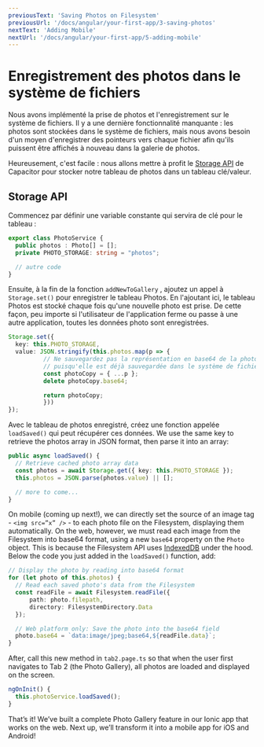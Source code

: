 ```yaml
---
previousText: 'Saving Photos on Filesystem'
previousUrl: '/docs/angular/your-first-app/3-saving-photos'
nextText: 'Adding Mobile'
nextUrl: '/docs/angular/your-first-app/5-adding-mobile'
---
```


# Enregistrement des photos dans le système de fichiers

Nous avons implémenté la prise de photos et l'enregistrement sur le système de fichiers. Il y a une dernière fonctionnalité manquante : les photos sont stockées dans le système de fichiers, mais nous avons besoin d'un moyen d'enregistrer des pointeurs vers chaque fichier afin qu'ils puissent être affichés à nouveau dans la galerie de photos.

Heureusement, c'est facile : nous allons mettre à profit le [Storage API](https://capacitor.ionicframework.com/docs/apis/storage) de Capacitor pour stocker notre tableau de photos dans un tableau clé/valeur.

## Storage API

Commencez par définir une variable constante qui servira de clé pour le tableau :

```typescript
export class PhotoService {
  public photos : Photo[] = [];
  private PHOTO_STORAGE: string = "photos";

  // autre code
}
```

Ensuite, à la fin de la fonction `addNewToGallery` , ajoutez un appel à `Storage.set()` pour enregistrer le tableau Photos. En l'ajoutant ici, le tableau Photos est stocké chaque fois qu'une nouvelle photo est prise. De cette façon, peu importe si l'utilisateur de l'application ferme ou passe à une autre application, toutes les données photo sont enregistrées.

```typescript
Storage.set({
  key: this.PHOTO_STORAGE,
  value: JSON.stringify(this.photos.map(p => {
          // Ne sauvegardez pas la représentation en base64 de la photo, 
          // puisqu'elle est déjà sauvegardée dans le système de fichiers
          const photoCopy = { ...p };
          delete photoCopy.base64;

          return photoCopy;
          }))
});
```

Avec le tableau de photos enregistré, créez une fonction appelée `loadSaved()` qui peut récupérer ces données. We use the same key to retrieve the photos array in JSON format, then parse it into an array:

```typescript
public async loadSaved() {
  // Retrieve cached photo array data
  const photos = await Storage.get({ key: this.PHOTO_STORAGE });
  this.photos = JSON.parse(photos.value) || [];

  // more to come...
}
```

On mobile (coming up next!), we can directly set the source of an image tag - `<img src=”x” />` - to each photo file on the Filesystem, displaying them automatically. On the web, however, we must read each image from the Filesystem into base64 format, using a new `base64` property on the `Photo` object. This is because the Filesystem API uses [IndexedDB](https://developer.mozilla.org/en-US/docs/Web/API/IndexedDB_API) under the hood. Below the code you just added in the `loadSaved()` function, add:

```typescript
// Display the photo by reading into base64 format
for (let photo of this.photos) {
  // Read each saved photo's data from the Filesystem
  const readFile = await Filesystem.readFile({
      path: photo.filepath,
      directory: FilesystemDirectory.Data
  });

  // Web platform only: Save the photo into the base64 field
  photo.base64 = `data:image/jpeg;base64,${readFile.data}`;
}
```

After, call this new method in `tab2.page.ts` so that when the user first navigates to Tab 2 (the Photo Gallery), all photos are loaded and displayed on the screen.

```typescript
ngOnInit() {
  this.photoService.loadSaved();
}
```

That’s it! We’ve built a complete Photo Gallery feature in our Ionic app that works on the web. Next up, we’ll transform it into a mobile app for iOS and Android!